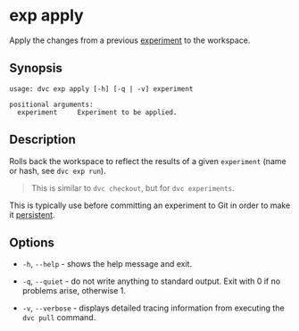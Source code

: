 # exp apply

Apply the changes from a previous [experiment](/doc/command-reference/exp) to
the <abbr>workspace</abbr>.

## Synopsis

```usage
usage: dvc exp apply [-h] [-q | -v] experiment

positional arguments:
  experiment     Experiment to be applied.
```

## Description

Rolls back the workspace to reflect the results of a given `experiment` (name or
hash, see `dvc exp run`).

> This is similar to `dvc checkout`, but for `dvc experiments`.

This is typically use before committing an experiment to Git in order to make it
[persistent](/doc/user-guide/experiment-management#persistent-experiments).

## Options

- `-h`, `--help` - shows the help message and exit.

- `-q`, `--quiet` - do not write anything to standard output. Exit with 0 if no
  problems arise, otherwise 1.

- `-v`, `--verbose` - displays detailed tracing information from executing the
  `dvc pull` command.
